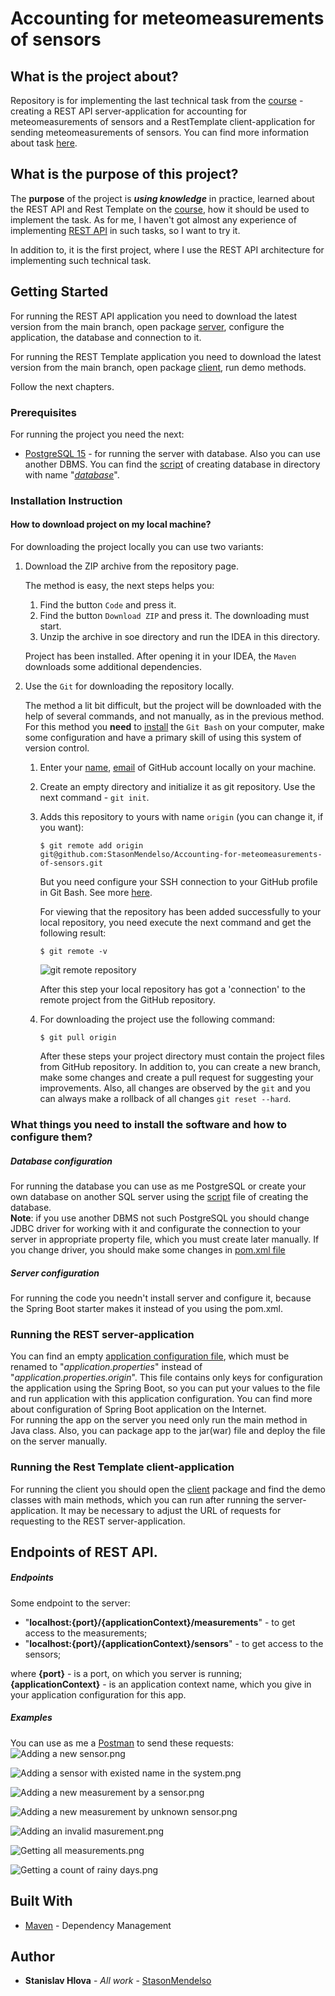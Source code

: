 # Accounting for meteomeasurements of sensors

## What is the project about?

Repository is for implementing the last technical task from the [course](https://www.udemy.com/course/spring-alishev/) -
creating a REST API server-application for accounting for meteomeasurements of
sensors and a RestTemplate client-application for sending meteomeasurements of sensors. 
You can find more information about task [here](Project%20Technical%20Task.pdf).

## What is the purpose of this project?

The **purpose** of the project is ***using knowledge*** in practice, learned
about the REST API and Rest Template on the [course](https://www.udemy.com/course/spring-alishev/),
how it should be used to implement the task. As for me, I haven't got
almost any experience of implementing [REST API][2] in such tasks, so I want to try it.

In addition to, it is the first project, where I use the REST API architecture for implementing
such technical task.

## Getting Started

For running the REST API application you need to download the latest version from the main branch, open package [server](server),
configure the application, the database and connection to it. 

For running the REST Template application you need to download the latest version from the main branch, open package [client](client), 
run demo methods. 

Follow the next chapters.

### Prerequisites

For running the project you need the next:

* [PostgreSQL 15](https://www.postgresql.org/) - for running the server with database. Also you can use another DBMS.
  You can find the [script](server/database/dump.sql) of creating database in directory with name "*[database](server/database)*".

### Installation Instruction

#### How to download project on my local machine?

For downloading the project locally you can use two variants:

1. Download the ZIP archive from the repository page.

   The method is easy, the next steps helps you:
    1. Find the button `Code` and press it.
    2. Find the button `Download ZIP` and press it. The downloading must start.
    3. Unzip the archive in soe directory and run the IDEA in this directory.

   Project has been installed. After opening it in your IDEA, the `Maven` downloads
   some additional dependencies.
2. Use the `Git` for downloading the repository locally.

   The method a lit bit difficult, but the project will be downloaded with the help
   of several commands, and not manually, as in the previous method. For this method
   you **need** to [install][4] the `Git Bash` on your computer, make some configuration and have a primary skill of
   using this system of version control.
    1. Enter your [name][5], [email][6] of GitHub account locally on your machine.
    2. Create an empty directory and initialize it as git repository. Use the next
       command - `git init`.
    3. Adds this repository to yours with name `origin` (you can change it, if you want):
        ```
       $ git remote add origin git@github.com:StasonMendelso/Accounting-for-meteomeasurements-of-sensors.git
       ```
       But you need configure your SSH connection to your GitHub profile in Git Bash. See more [here][7].

       For viewing that the repository has been added successfully to your local
       repository, you need execute the next command and get the following result:
       ```
       $ git remote -v
       ```
       ![git remote repository](images/img.png)

       After this step your local repository has got a 'connection' to the remote
       project from the GitHub repository.
    4. For downloading the project use the following command:
       ```
       $ git pull origin
       ```
       After these steps your project directory must contain the project files from
       GitHub repository. In addition to, you can create a new branch, make some
       changes and create a pull request for suggesting your improvements. Also, all
       changes are observed by the `git` and you can always make a rollback of
       all changes `git reset --hard`.

### What things you need to install the software and how to configure them?

##### Database configuration

For running the database you can use as me PostgreSQL or create your own database on another SQL server
using the [script](server/database/dump.sql) file of creating the database.
<br>
**Note**: if you use another DBMS not such
PostgreSQL you should change JDBC driver for working with it and configurate the connection to your
server in appropriate property file, which you must create later manually. If you change driver, you should
make some changes in [pom.xml file](server/pom.xml)
<br>

##### Server configuration

For running the code you needn't install server and configure it, because the Spring Boot starter
makes it instead of you using the pom.xml.

### Running the REST server-application
You can find an empty [application configuration file](server/src/main/resources/application.properties.origin),
which must be renamed to "*application.properties*" instead of "*application.properties.origin*". This file
contains only keys for configuration the application using the Spring Boot, so you can put your values to the file and run
application with this application configuration. You can find more about configuration of Spring Boot application on
the Internet.
<br>
For running the app on the server you need only run the main method in Java class. Also, you can
package app to the jar(war) file and deploy the file on the server manually.

### Running the Rest Template client-application
For running the client you should open the [client](client) package and find the demo classes with main methods, which
you can run after running the server-application. It may be necessary to adjust the URL of requests for requesting to the 
REST server-application.

## Endpoints of REST API.
##### Endpoints
Some endpoint to the server:

* "**localhost:{port}/{applicationContext}/measurements**" - to get access to the measurements;
* "**localhost:{port}/{applicationContext}/sensors**" - to get access to the sensors;

where  **{port}** - is a port, on which you server is running; **{applicationContext}** - is an application
context name, which you give in your application configuration for this app.
 
##### Examples
You can use as me a [Postman](https://www.postman.com/) to send these requests:
![Adding a new sensor.png](images%2Frest-api-server-examples%2FAdding%20a%20new%20sensor.png)

![Adding a sensor with existed name in the system.png](images%2Frest-api-server-examples%2FAdding%20a%20sensor%20with%20existed%20name%20in%20the%20system.png)

![Adding a new measurement by a sensor.png](images%2Frest-api-server-examples%2FAdding%20a%20new%20measurement%20by%20a%20sensor.png)

![Adding a new measurement by unknown sensor.png](images%2Frest-api-server-examples%2FAdding%20a%20new%20measurement%20by%20unknown%20sensor.png)

![Adding an invalid masurement.png](images%2Frest-api-server-examples%2FAdding%20an%20invalid%20masurement.png)

![Getting all measurements.png](images%2Frest-api-server-examples%2FGetting%20all%20measurements.png)

![Getting a count of rainy days.png](images%2Frest-api-server-examples%2FGetting%20a%20count%20of%20rainy%20days.png)

## Built With

* [Maven](https://maven.apache.org/) - Dependency Management

## Author

* **Stanislav Hlova** - *All work* - [StasonMendelso](https://github.com/StasonMendelso)

[1]:https://www.udemy.com/course/spring-alishev/

[2]:https://en.wikipedia.org/wiki/Representational_state_transfer

[4]:https://git-scm.com/downloads

[5]:https://docs.github.com/en/get-started/getting-started-with-git/setting-your-username-in-git

[6]:https://docs.github.com/en/account-and-profile/setting-up-and-managing-your-personal-account-on-github/managing-email-preferences/setting-your-commit-email-address

[7]:https://docs.github.com/en/authentication/connecting-to-github-with-ssh
